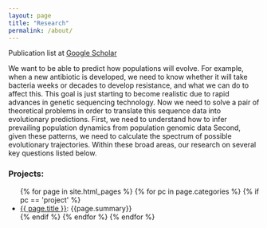 ```yaml
---
layout: page
title: "Research"
permalink: /about/
---
```


Publication list at [Google Scholar](https://scholar.google.com/citations?user=8ckkLFgAAAAJ)

We want to be able to predict how populations will evolve.
For example, when a new antibiotic is developed, we need to know
whether it will take bacteria weeks or decades to develop resistance,
and what we can do to affect this.
This goal is just starting to become realistic due to rapid advances in genetic sequencing technology. 
Now we need to solve a pair of theoretical problems in order to translate this sequence data into evolutionary predictions. 
First, we need to understand how to infer prevailing population dynamics from population genomic data 
Second, given these patterns, we need to calculate the spectrum of possible evolutionary trajectories.
Within these broad areas, our research on several key questions listed below.

### Projects:
<ul>
  {% for page in site.html_pages %}
    {% for pc in page.categories %}
      {% if pc == 'project' %}
        <li><a href="{{ page.url }}">{{ page.title }}</a>: {{page.summary}}</li>
      {% endif %}   <!-- cat-match-p -->
    {% endfor %}  <!-- page-category -->
  {% endfor %}  <!-- page -->
</ul>